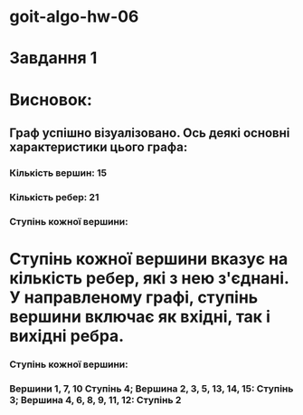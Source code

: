 # goit-algo-hw-06

# Завдання 1

# Висновок:

## Граф успішно візуалізовано. Ось деякі основні характеристики цього графа:

### Кількість вершин: 15

### Кількість ребер: 21

### Ступінь кожної вершини:

# Ступінь кожної вершини вказує на кількість ребер, які з нею з'єднані. У направленому графі, ступінь вершини включає як вхідні, так і вихідні ребра.

### Ступінь кожної вершини:

### Вершини 1, 7, 10 Ступінь 4; Вершина 2, 3, 5, 13, 14, 15: Ступінь 3; Вершина 4, 6, 8, 9, 11, 12: Ступінь 2
